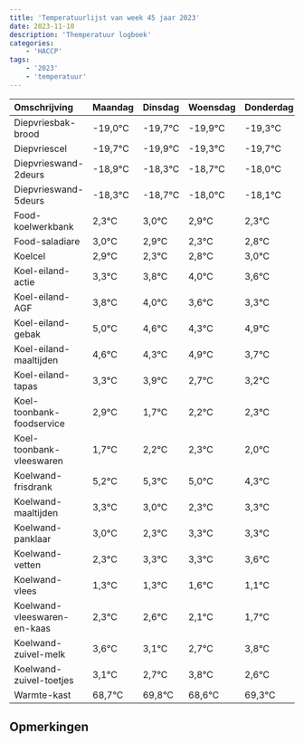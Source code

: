 ```yaml
---
title: 'Temperatuurlijst van week 45 jaar 2023'
date: 2023-11-10
description: 'Themperatuur logboek'
categories:
    - 'HACCP'
tags:
    - '2023'
    - 'temperatuur'
---
```

|Omschrijving|Maandag|Dinsdag|Woensdag|Donderdag|Vrijdag|Zaterdag|Zondag|
|:---|:---|:---|:---|:---|:---|:---|:---|
|Diepvriesbak-brood|-19,0°C|-19,7°C|-19,9°C|-19,3°C|-19,7°C| | |
|Diepvriescel|-19,7°C|-19,9°C|-19,3°C|-19,7°C|-19,0°C| | |
|Diepvrieswand-2deurs|-18,9°C|-18,3°C|-18,7°C|-18,0°C|-18,1°C| | |
|Diepvrieswand-5deurs|-18,3°C|-18,7°C|-18,0°C|-18,1°C|-18,7°C| | |
|Food-koelwerkbank|2,3°C|3,0°C|2,9°C|2,3°C|2,8°C| | |
|Food-saladiare|3,0°C|2,9°C|2,3°C|2,8°C|3,0°C| | |
|Koelcel|2,9°C|2,3°C|2,8°C|3,0°C|2,6°C| | |
|Koel-eiland-actie|3,3°C|3,8°C|4,0°C|3,6°C|3,3°C| | |
|Koel-eiland-AGF|3,8°C|4,0°C|3,6°C|3,3°C|3,9°C| | |
|Koel-eiland-gebak|5,0°C|4,6°C|4,3°C|4,9°C|3,7°C| | |
|Koel-eiland-maaltijden|4,6°C|4,3°C|4,9°C|3,7°C|4,2°C| | |
|Koel-eiland-tapas|3,3°C|3,9°C|2,7°C|3,2°C|3,3°C| | |
|Koel-toonbank-foodservice|2,9°C|1,7°C|2,2°C|2,3°C|2,0°C| | |
|Koel-toonbank-vleeswaren|1,7°C|2,2°C|2,3°C|2,0°C|1,3°C| | |
|Koelwand-frisdrank|5,2°C|5,3°C|5,0°C|4,3°C|5,3°C| | |
|Koelwand-maaltijden|3,3°C|3,0°C|2,3°C|3,3°C|3,3°C| | |
|Koelwand-panklaar|3,0°C|2,3°C|3,3°C|3,3°C|3,6°C| | |
|Koelwand-vetten|2,3°C|3,3°C|3,3°C|3,6°C|3,1°C| | |
|Koelwand-vlees|1,3°C|1,3°C|1,6°C|1,1°C|0,7°C| | |
|Koelwand-vleeswaren-en-kaas|2,3°C|2,6°C|2,1°C|1,7°C|2,8°C| | |
|Koelwand-zuivel-melk|3,6°C|3,1°C|2,7°C|3,8°C|2,6°C| | |
|Koelwand-zuivel-toetjes|3,1°C|2,7°C|3,8°C|2,6°C|3,3°C| | |
|Warmte-kast|68,7°C|69,8°C|68,6°C|69,3°C|69,8°C| | |

## Opmerkingen


